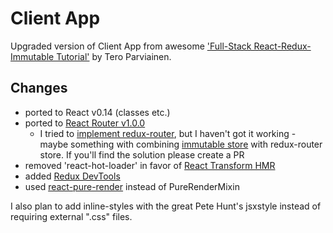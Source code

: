 # Client App
Upgraded version of Client App from awesome ['Full-Stack React-Redux-Immutable Tutorial'](http://teropa.info/blog/2015/09/10/full-stack-redux-tutorial.html) by Tero Parviainen. 

## Changes
* ported to React v0.14 (classes etc.)
* ported to [React Router v1.0.0](https://github.com/rackt/react-router)
  * I tried to [implement redux-router](https://github.com/rabet/react-redux-voting-app-client/tree/redux-router), but I haven't got it working - maybe something with combining [immutable store](https://github.com/rackt/redux/issues/548#issuecomment-131659937) with redux-router store. If you'll find the solution please create a PR
* removed 'react-hot-loader' in favor of [React Transform HMR](https://github.com/gaearon/react-transform-boilerplate)
* added [Redux DevTools](https://github.com/gaearon/redux-devtools)
* used [react-pure-render](https://github.com/gaearon/react-pure-render) instead of PureRenderMixin

I also plan to add inline-styles with the great Pete Hunt's jsxstyle instead of requiring external ".css" files. 
